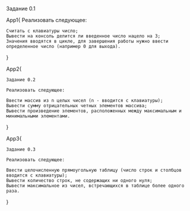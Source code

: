 Задание 0.1

App1{
	Реализовать следующее:

	Считать с клавиатуры число;
	Вывести на консоль делится ли введенное число нацело на 3;
	Значения вводятся в цикле, для завершения работы нужно ввести определенное число (например 0 для выхода).
}

App2{

	Задание 0.2

	Реализовать следующее:

	Ввести массив из n целых чисел (n - вводится с клавиатуры);
	Вывести сумму отрицательных четных элементов массива;
	Вывести произведение элементов, расположенных между максимальным и минимальными элементами.

}

App3{

	Задание 0.3

	Реализовать следующее:

	Ввести целочисленную прямоугольную таблицу (число строк и столбцов вводится с клавиатуры);
	Вывести количество строк, не содержащих ни одного нуля;
	Вывести максимальное из чисел, встречающихся в таблице более одного раза.


}

